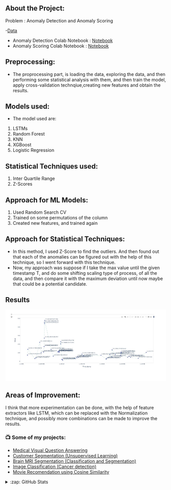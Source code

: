 ## About the Project:

Problem : Anomaly Detection and Anomaly Scoring

-[Data](https://github.com/uakarsh/anomaly_detection/blob/main/anomaly_file.csv)


- Anomaly Detection Colab Notebook : [Notebook](https://github.com/uakarsh/anomaly_detection/blob/main/Anomaly_Detection.ipynb)
- Anomaly Scoring Colab Notebook : [Notebook](https://github.com/uakarsh/anomaly_detection/blob/main/Anomaly%20Scoring.ipynb)


## Preprocessing:

- The proprocessing part, is loading the data, exploring the data, and then performing some statistical analysis with them, and then train the model, apply cross-validation technqiue,creating new features and obtain the results.

## Models used:

- The model used are:
1. LSTMs
2. Random Forest
3. KNN
4. XGBoost
5. Logistic Regression

## Statistical Techniques used:

1. Inter Quartile Range
2. Z-Scores


## Approach for ML Models:
1. Used Random Search CV
2. Trained on some permutations of the column
3. Created new features, and trained again

## Approach for Statistical Techniques:

- In this method, I used Z-Score to find the outliers. And then found out that each of the anomalies can be figured out with the help of this technique, so I went forward with this technique.
-  Now, my approach was suppose if I take the max value until the given timestamp T, and do some shifting scaling type of process, of all the data, and then compare it with the maximum deviation until now maybe that could be a potential candidate.


## Results

![alt text](https://github.com/uakarsh/anomaly_detection/blob/main/Screenshot%202021-06-20%20232250.jpg)


## Areas of Improvement:

I think that more experimentation can be done, with the help of feature extractors like LSTM, which can be replaced with the Normalization technique, and possibly more combinations can be made to improve the results.

### 📺 Some of my projects:

<!-- YOUTUBE:START -->
- [Medical Visual Question Answering](https://github.com/uakarsh/med-vqa)
- [Customer Segmentation (Unsupervised Learning)](https://github.com/uakarsh/customer-segmentation)
- [Brain MRI Segmentation (Classification and Segmentation)](https://github.com/uakarsh/brain-segmentation)
- [Image Classification (Cancer detection)](https://github.com/uakarsh/CNN-for-Beginners)
- [Movie Recomendation using Cosine Similarity](https://github.com/uakarsh/Movie-Recommendation-Engine)
<!-- YOUTUBE:END -->


<details>
  <summary>:zap: GitHub Stats</summary>

 [![Anurag's github stats](https://github-readme-stats.vercel.app/api?username=uakarsh)](https://github.com/anuraghazra/github-readme-stats)


</details>

[website]: https://uakarsh.github.io/AkarshU
[twitter]: https://twitter.com/akarsh1_u
[youtube]: https://www.youtube.com/channel/UCvHy0oE1PUkGFjK_pWCajmQ
[instagram]: https://www.instagram.com/toforaeka/?hl=en
[linkedin]: https://www.linkedin.com/in/akarsh-upadhyay-50ba7518b/
[kaggle]: https://www.kaggle.com/akarshu121
